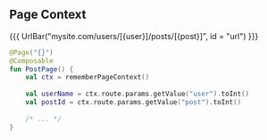 ## Page Context

{{{ UrlBar("mysite.com/users/[{user}]/posts/[{post}]", id = "url") }}}

```kotlin 4,6,7 [code]
@Page("{}")
@Composable
fun PostPage() {
    val ctx = rememberPageContext()
    
    val userName = ctx.route.params.getValue("user").toInt()
    val postId = ctx.route.params.getValue("post").toInt()
    
    /* ... */
}
```

